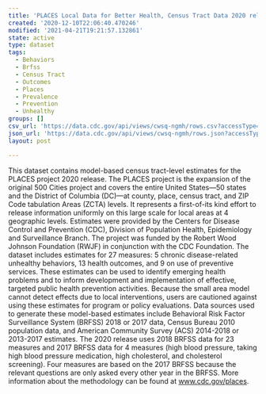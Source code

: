 ```yaml
---
title: 'PLACES Local Data for Better Health, Census Tract Data 2020 release'
created: '2020-12-10T22:06:40.470246'
modified: '2021-04-21T19:21:57.132861'
state: active
type: dataset
tags:
  - Behaviors
  - Brfss
  - Census Tract
  - Outcomes
  - Places
  - Prevalence
  - Prevention
  - Unhealthy
groups: []
csv_url: 'https://data.cdc.gov/api/views/cwsq-ngmh/rows.csv?accessType=DOWNLOAD'
json_url: 'https://data.cdc.gov/api/views/cwsq-ngmh/rows.json?accessType=DOWNLOAD'
layout: post

---
```

This dataset contains model-based census tract-level estimates for the PLACES project 2020 release. The PLACES project is the expansion of the original 500 Cities project and covers the entire United States—50 states and the District of Columbia (DC)—at county, place, census tract, and ZIP Code tabulation Areas (ZCTA) levels. It represents a first-of-its kind effort to release information uniformly on this large scale for local areas at 4 geographic levels. Estimates were provided by the Centers for Disease Control and Prevention (CDC), Division of Population Health, Epidemiology and Surveillance Branch. The project was funded by the Robert Wood Johnson Foundation (RWJF) in conjunction with the CDC Foundation. The dataset includes estimates for 27 measures: 5 chronic disease-related unhealthy behaviors, 13 health outcomes, and 9 on use of preventive services. These estimates can be used to identify emerging health problems and to inform development and implementation of effective, targeted public health prevention activities. Because the small area model cannot detect effects due to local interventions, users are cautioned against using these estimates for program or policy evaluations. Data sources used to generate these model-based estimates include Behavioral Risk Factor Surveillance System (BRFSS) 2018 or 2017 data, Census Bureau 2010 population data, and American Community Survey (ACS) 2014-2018 or 2013-2017 estimates. The 2020 release uses 2018 BRFSS data for 23 measures and 2017 BRFSS data for 4 measures (high blood pressure, taking high blood pressure medication, high cholesterol, and cholesterol screening). Four measures are based on the 2017 BRFSS because the relevant questions are only asked every other year in the BRFSS. More information about the methodology can be found at www.cdc.gov/places.
